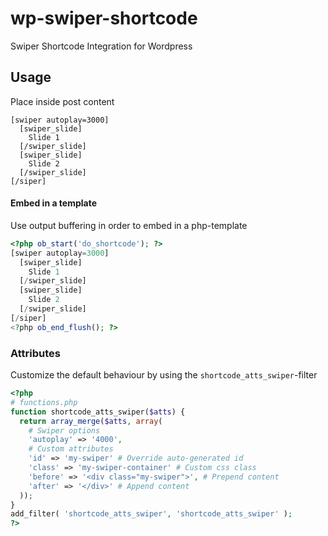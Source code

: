 # wp-swiper-shortcode

Swiper Shortcode Integration for Wordpress

## Usage

Place inside post content

```
[swiper autoplay=3000]
  [swiper_slide]
    Slide 1
  [/swiper_slide]
  [swiper_slide]
    Slide 2
  [/swiper_slide]
[/siper]
```

#### Embed in a template

Use output buffering in order to embed in a php-template

```php
<?php ob_start('do_shortcode'); ?>
[swiper autoplay=3000]
  [swiper_slide]
    Slide 1
  [/swiper_slide]
  [swiper_slide]
    Slide 2
  [/swiper_slide]
[/siper]
<?php ob_end_flush(); ?>
```

### Attributes

Customize the default behaviour by using the `shortcode_atts_swiper`-filter

```php
<?php
# functions.php
function shortcode_atts_swiper($atts) {
  return array_merge($atts, array(
    # Swiper options
    'autoplay' => '4000',
    # Custom attributes
    'id' => 'my-swiper' # Override auto-generated id
    'class' => 'my-swiper-container' # Custom css class
    'before' => '<div class="my-swiper">', # Prepend content
    'after' => '</div>' # Append content
  ));
}
add_filter( 'shortcode_atts_swiper', 'shortcode_atts_swiper' );
?>
```
